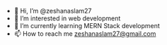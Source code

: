- 👋 Hi, I’m @zeshanaslam27
- 👀 I’m interested in web development
- 🌱 I’m currently learning MERN Stack development
- 📫 How to reach me zeshanaslam27@gmail.com

<!---
zeshanaslam27/zeshanaslam27 is a ✨ special ✨ repository because its `README.md` (this file) appears on your GitHub profile.
You can click the Preview link to take a look at your changes.
--->
